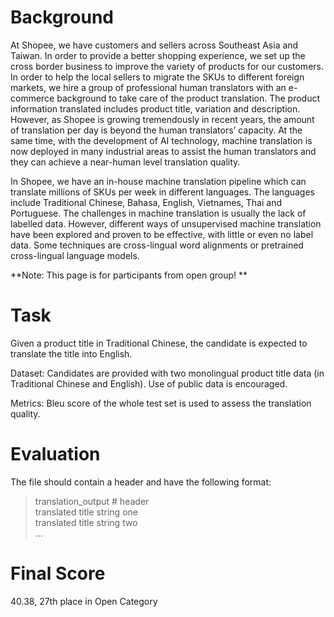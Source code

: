 # Background

At Shopee, we have customers and sellers across Southeast Asia and Taiwan. In order to provide a better shopping experience, we set up the cross border business to improve the variety of products for our customers. In order to help the local sellers to migrate the SKUs to different foreign markets, we hire a group of professional human translators with an e-commerce background to take care of the product translation. The product information translated includes product title, variation and description. However, as Shopee is growing tremendously in recent years, the amount of translation per day is beyond the human translators’ capacity. At the same time, with the development of AI technology, machine translation is now deployed in many industrial areas to assist the human translators and they can achieve a near-human level translation quality.

In Shopee, we have an in-house machine translation pipeline which can translate millions of SKUs per week in different languages. The languages include Traditional Chinese, Bahasa, English, Vietnames, Thai and Portuguese. The challenges in machine translation is usually the lack of labelled data. However, different ways of unsupervised machine translation have been explored and proven to be effective, with little or even no label data. Some techniques are cross-lingual word alignments or pretrained cross-lingual language models.

**Note: This page is for participants from open group! **

# Task

Given a product title in Traditional Chinese, the candidate is expected to translate the title into English.

Dataset: Candidates are provided with two monolingual product title data (in Traditional Chinese and English). Use of public data is encouraged.

Metrics: Bleu score of the whole test set is used to assess the translation quality.

# Evaluation

The file should contain a header and have the following format:

> translation_output # header<br>
translated title string one<br>
translated title string two<br>
...

# Final Score
40.38, 27th place in Open Category
